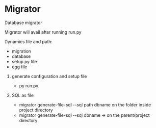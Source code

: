 # Migrator
Database migrator

Migrator will avail after running run.py

Dynamics file and path:
- migration
- database
- setup.py file
- egg file


1. generate configuration and setup file
    - py run.py

2. SQL as file
    - migrator generate-file-sql --sql path dbname on the folder inside project directory
    - migrator generate-file-sql --sql dbname -> on the parent/project directory
